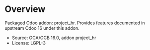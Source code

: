 # Overview

Packaged Odoo addon: project_hr. Provides features documented in upstream Odoo 16 under this addon.

- Source: OCA/OCB 16.0, addon project_hr
- License: LGPL-3
